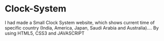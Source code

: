 # Clock-System
I had made a Small Clock System website, which shows current time of specific country (India, America, Japan, Saudi Arabia and Australia).... By using HTML5, CSS3 and JAVASCRIPT
